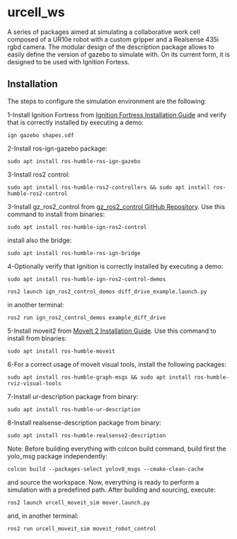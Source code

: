 # urcell_ws
A series of packages aimed at simulating a collaborative work cell composed of a UR10e robot with a custom gripper and a Realsense 435i rgbd camera.
The modular design of the description package allows to easily define the version of gazebo to simulate with. On its current form, it is designed to be used with Ignition Fortess.

## Installation
The steps to configure the simulation environment are the following:

1-Install Ignition Fortress from
[Ignition Fortress Installation Guide](https://gazebosim.org/docs/fortress/install_ubuntu) and verify that is correctly installed by executing a demo:

`ign gazebo shapes.sdf`


2-Install ros-ign-gazebo package:

`sudo apt install ros-humble-ros-ign-gazebo`

3-Install ros2 control:

```sudo apt install ros-humble-ros2-controllers && sudo apt install ros-humble-ros2-control```

3-Install gz_ros2_control from
[gz_ros2_control GitHub Repository](https://github.com/ros-controls/gz_ros2_control).
Use this command to install from binaries:

`sudo apt install ros-humble-ign-ros2-control`

install also the bridge:

`sudo apt install ros-humble-ros-ign-bridge`

4-Optionally verify that Ignition is correctly installed by executing a demo:

`sudo apt install ros-humble-ign-ros2-control-demos`

`ros2 launch ign_ros2_control_demos diff_drive_example.launch.py`

in another terminal:

`ros2 run ign_ros2_control_demos example_diff_drive`


5-Install moveit2 from
[MoveIt 2 Installation Guide](https://moveit.ros.org/install-moveit2/binary/). Use this command to install from binaries:

`sudo apt install ros-humble-moveit`

6-For a correct usage of moveit visual tools, install the following packages:

```sudo apt install ros-humble-graph-msgs && sudo apt install ros-humble-rviz-visual-tools```

7-Install ur-description package from binary:

`sudo apt install ros-humble-ur-description`

8-Install realsense-description package from binary:

`sudo apt install ros-humble-realsense2-description`


Note: Before building everything with colcon build command, build first the yolo_msg package independently:

`colcon build --packages-select yolov8_msgs --cmake-clean-cache`

and source the workspace. Now, everything is ready to perform a simulation with a predefined path. After building and sourcing, execute:

`ros2 launch urcell_moveit_sim mover.launch.py`

and, in another terminal:

`ros2 run urcell_moveit_sim moveit_robot_control`